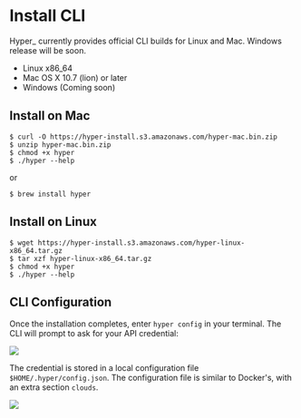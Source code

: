 # Install CLI

Hyper\_ currently provides official CLI builds for Linux and Mac. Windows release will be soon.

- Linux x86_64
- Mac OS X 10.7 (lion) or later
- Windows (Coming soon)

## Install on Mac

    $ curl -O https://hyper-install.s3.amazonaws.com/hyper-mac.bin.zip
    $ unzip hyper-mac.bin.zip 
    $ chmod +x hyper
    $ ./hyper --help

or

    $ brew install hyper


## Install on Linux

    $ wget https://hyper-install.s3.amazonaws.com/hyper-linux-x86_64.tar.gz
    $ tar xzf hyper-linux-x86_64.tar.gz
    $ chmod +x hyper
    $ ./hyper --help

## CLI Configuration

Once the installation completes, enter `hyper config` in your terminal. The CLI will prompt to ask for your API credential:

![](https://trello-attachments.s3.amazonaws.com/56daae9b816ec930c8d98197/720x143/9fdd9a68694376d4ec62a3d93409e67c/upload_3_18_2016_at_6_11_19_PM.png)

The credential is stored in a local configuration file `$HOME/.hyper/config.json`. The configuration file is similar to Docker's, with an extra section `clouds`.

![](https://trello-attachments.s3.amazonaws.com/56daae9b816ec930c8d98197/635x160/c9caa016982d5884eb06578292c154bf/config.png)

